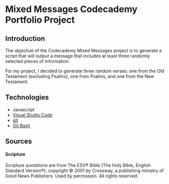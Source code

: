 # Mixed Messages Codecademy Portfolio Project

## Introduction

The objective of the Codecademy Mixed Messages project is to generate a script that will output a message that includes at least three randomly selected pieces of information.

For my project, I decided to generate three random verses: one from the Old Testament (excluding Psalms), one from Psalms, and one from the New Testament. 

## Technologies

- Javascript
- [Visual Studio Code](https://code.visualstudio.com/)
- [git](https://en.wikipedia.org/wiki/Git) 
- [Git Bash](https://gitforwindows.org/)

## Sources

#### Scripture
Scripture quotations are from The ESV® Bible (The Holy Bible, English Standard Version®), copyright © 2001 by Crossway, a publishing ministry of Good News Publishers. Used by permission. All rights reserved. 